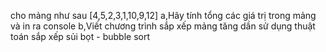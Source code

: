 cho mảng như sau [4,5,2,3,1,10,9,12]
a,Hãy tính tổng các giá trị trong mảng và in ra console 
b,Viết chương trình sắp xếp mảng tăng dần sử dụng thuật toán sắp xếp sủi bọt - bubble sort